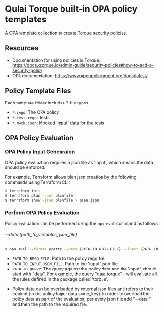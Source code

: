 # Qulai Torque built-in OPA policy templates

A OPA template collection to create Torque security policies.

## Resources

* Documentation for using policies in Torque: https://docs.qtorque.io/admin-guide/security-policies#how-to-add-a-security-policy
* OPA documentation: https://www.openpolicyagent.org/docs/latest/

## Policy Template Files

Each template folder includes 3 file types.

- `*.rego`: The OPA policy
- `*.test.rego`: Tests 
- `*.mock.json`: Mocked 'input' data for the tests

## OPA Policy Evaluation
### OPA Policy Input Genenraion
OPA policy evaluation requires a json file as 'input', which means the data should be enforced.

For example, Terraform allows plan json creation by the following commands using Terraform CLI:
```bash
$ terraform init
$ terraform plan --out planfile
$ terraform show -json planfile > plan.json
```
### Perform OPA Policy Evaluation
Policy evaluation can be performed using the `opa eval` command as follows.

###### --data {path_to_variables_json_file}

```bash
$ opa eval --format pretty --data {PATH_TO_REGO_FILE} --input {PATH_TO_INPUT_JSON_FILE} {PATH_TO_QUERY}
```

- `PATH_TO_REGO_FILE`: Path to the policy rego file
- `PATH_TO_INPUT_JSON_FILE`: Path to the 'input' json file
- `PATH_TO_QUERY`: The query against the policy data and the 'input', should start with "data". For example, the query "data.torque" - will evaluate all the rules defined in the package called 'torque'.

* Policy data can be overloaded by external json files and refers to their content (in the policy logic: data.some_key). In order to overload the policy data as part of the evaluation, per every json file add "--data " and then the  path to the required file.